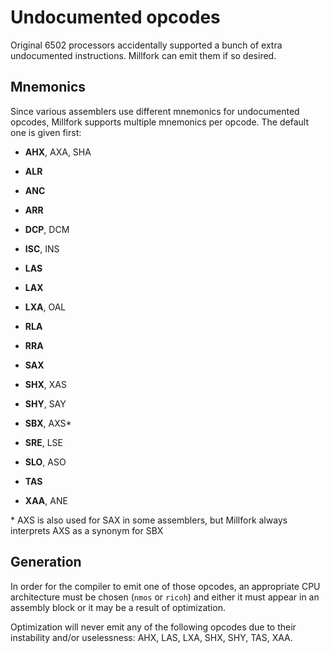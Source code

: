 # Undocumented opcodes

Original 6502 processors accidentally supported a bunch of extra undocumented instructions.
Millfork can emit them if so desired.

## Mnemonics

Since various assemblers use different mnemonics for undocumented opcodes, 
Millfork supports multiple mnemonics per opcode. The default one is given first:

* **AHX**, AXA, SHA

* **ALR**

* **ANC**

* **ARR**

* **DCP**, DCM

* **ISC**, INS

* **LAS**

* **LAX**

* **LXA**, OAL

* **RLA**

* **RRA**

* **SAX**

* **SHX**, XAS

* **SHY**, SAY

* **SBX**, AXS\*

* **SRE**, LSE

* **SLO**, ASO

* **TAS**

* **XAA**, ANE

\* AXS is also used for SAX in some assemblers, but Millfork always interprets AXS as a synonym for SBX

## Generation

In order for the compiler to emit one of those opcodes, 
an appropriate CPU architecture must be chosen (`nmos` or `ricoh`)
and either it must appear in an assembly block or it may be a result of optimization.

Optimization will never emit any of the following opcodes due to their instability and/or uselessness: 
AHX, LAS, LXA, SHX, SHY, TAS, XAA.
